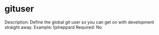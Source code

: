 # gituser

Description: Define the global git user so you can get on with development straight away.
Example: tjsheppard
Required: No

